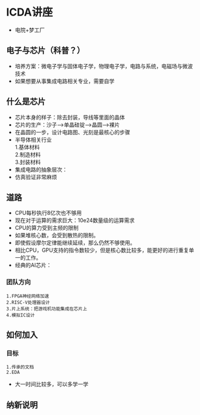 # ICDA讲座  
- 电院+梦工厂  
## 电子与芯片（科普？）  
- 培养方案：微电子学与固体电子学，物理电子学，电路与系统，电磁场与微波技术  
- 如果想要从事集成电路相关专业，需要自学
## 什么是芯片  
- 芯片本身的样子：除去封装，导线等里面的晶体  
- 芯片的生产：沙子-->单晶硅锭-->晶圆-->裸片  
- 在晶圆的一步，设计电路图、光刻是最核心的步骤  
- 半导体相关行业  
    1.基体材料  
    2.制造材料  
    3.封装材料  
- 集成电路的抽象层次：  
- 仿真验证非常麻烦
## 道路  
- CPU每秒执行8亿次也不够用  
- 现在对于运算的需求巨大：10e24数量级的运算需求  
- CPU的算力受到主频的限制  
- 如果堆核心数，会受到散热的限制。  
- 即使假设摩尔定律能继续延续，那么仍然不够使用。  
- 相比CPU，GPU支持的指令数较少，但是核心数比较多，能更好的进行重复单一的工作。  
- 经典的AI芯片：  
### 团队方向  
    1.FPGA神经网络加速  
    2.RISC-V处理器设计  
    3.片上系统：把游戏机功能集成在芯片上  
    4.模拟IC设计
## 如何加入  
### 目标
    1.传承的文档  
    2.EDA
- 大一时间比较多，可以多学一学
## 纳新说明  

